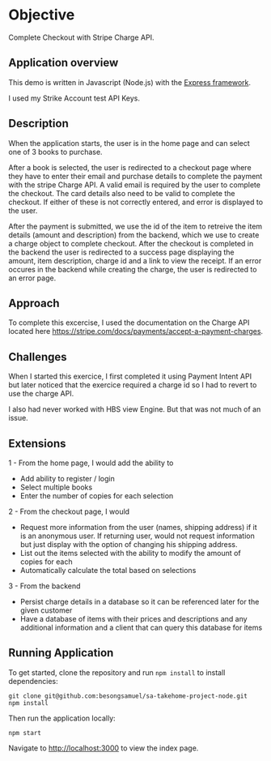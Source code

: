 # Objective

Complete Checkout with Stripe Charge API.

## Application overview

This demo is written in Javascript (Node.js) with the [Express framework](https://expressjs.com/).

I used my Strike Account test API Keys.

## Description

When the application starts, the user is in the home page and can select one of 3 books to purchase.

After a book is selected, the user is redirected to a checkout page where they have to enter their email and purchase details to complete the payment with the stripe Charge API. A valid email is required by the user to complete the checkout. The card details also need to be valid to complete the checkout. If either of these is not correctly entered, and error is displayed to the user.

After the payment is submitted, we use the id of the item to retreive the item details (amount and description) from the backend, which we use to create a charge object to complete checkout. After the checkout is completed in the backend the user is redirected to a success page displaying the amount, item description, charge id and a link to view the receipt. If an error occures in the backend while creating the charge, the user is redirected to an error page.

## Approach

To complete this excercise, I used the documentation on the Charge API located here https://stripe.com/docs/payments/accept-a-payment-charges.

## Challenges

When I started this exercice, I first completed it using Payment Intent API but later noticed that the exercice required a charge id so I had to revert to use the charge API.

I also had never worked with HBS view Engine. But that was not much of an issue.

## Extensions

1 - From the home page, I would add the ability to

- Add ability to register / login
- Select multiple books
- Enter the number of copies for each selection

2 - From the checkout page, I would

- Request more information from the user (names, shipping address) if it is an anonymous user. If returning user, would not request information but just display with the option of changing his shipping address.
- List out the items selected with the ability to modify the amount of copies for each
- Automatically calculate the total based on selections

3 - From the backend

- Persist charge details in a database so it can be referenced later for the given customer
- Have a database of items with their prices and descriptions and any additional information and a client that can query this database for items

## Running Application

To get started, clone the repository and run `npm install` to install dependencies:

```
git clone git@github.com:besongsamuel/sa-takehome-project-node.git
npm install
```

Then run the application locally:

```
npm start
```

Navigate to [http://localhost:3000](http://localhost:3000) to view the index page.
